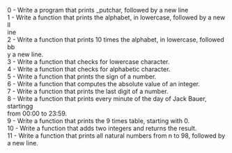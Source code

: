 0 - Write a program that prints _putchar, followed by a new line                                                                        
1 - Write a function that prints the alphabet, in lowercase, followed by a new ll                                                       
ine                                                                                                                                     
2 - Write a function that prints 10 times the alphabet, in lowercase, followed bb                                                       
y a new line.                                                                                                                           
3 - Write a function that checks for lowercase character.                                                                               
4 - Write a function that checks for alphabetic character.                                                                              
5 - Write a function that prints the sign of a number.                                                                                  
6 - Write a function that computes the absolute value of an integer.                                                                    
7 - Write a function that prints the last digit of a number.                                                                            
8 - Write a function that prints every minute of the day of Jack Bauer, startingg                                                       
 from 00:00 to 23:59.                                                                                                                   
9 - Write a function that prints the 9 times table, starting with 0.                                                                    
10 - Write a function that adds two integers and returns the result.                                                                    
11 - Write a function that prints all natural numbers from n to 98, followed by                                                         
a new line.
